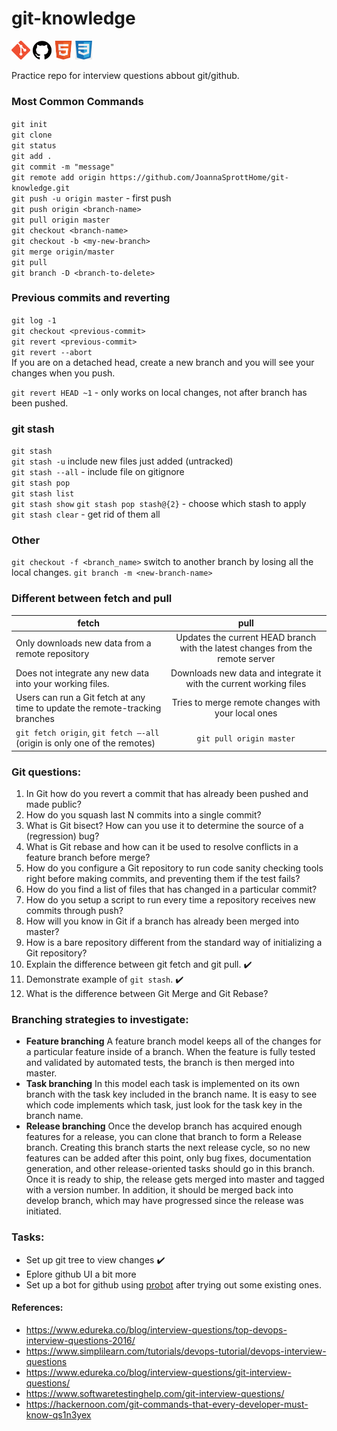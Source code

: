 # git-knowledge

<p float="left">
  <img src="images/git-icon.png" width="30" />
  <img src="images/git-hub-icon.png" width="30" /> 
  <img src="images/html-icon.png" width="30" />
  <img src="images/css-icon3.jpeg" width="27" /> 
</p>

Practice repo for interview questions abbout git/github.

### Most Common Commands

`git init`  
`git clone`  
`git status`  
`git add .`  
`git commit -m "message"`  
`git remote add origin https://github.com/JoannaSprottHome/git-knowledge.git`  
`git push -u origin master` - first push  
`git push origin <branch-name>`  
`git pull origin master`  
`git checkout <branch-name>`  
`git checkout -b <my-new-branch>`  
`git merge origin/master`   
`git pull`  
`git branch -D <branch-to-delete>`   

### Previous commits and reverting

`git log -1`   
`git checkout <previous-commit>`   
`git revert <previous-commit>`  
`git revert --abort`   
If you are on a detached head, create a new branch and you will see your changes when you push.

`git revert HEAD ~1` - only works on local changes, not after branch has been pushed.

### git stash

`git stash`   
`git stash -u`  include new files just added (untracked)   
`git stash --all`  - include file on gitignore   
`git stash pop`   
`git stash list`  
`git stash show`
`git stash pop stash@{2}` - choose which stash to apply   
`git stash clear` - get rid of them all


### Other

`git checkout -f <branch_name>`  switch to another branch by losing all the local changes.
`git branch -m <new-branch-name>`   


### Different between fetch and pull

| fetch    |      pull      |
|----------|:-------------:|
| Only downloads new data from a remote repository                             | Updates the current HEAD branch with the latest changes from the remote server | 
| Does not integrate any new data into your working files.                     | Downloads new data and integrate it with the current working files             |
| Users can run a Git fetch at any time to update the remote-tracking branches | Tries to merge remote changes with your local ones                             |
| `git fetch origin`, `git fetch –-all` (origin is only one of the remotes)    | `git pull origin master`                                                       |


### Git questions:

1. In Git how do you revert a commit that has already been pushed and made public?
2. How do you squash last N commits into a single commit?
3. What is Git bisect? How can you use it to determine the source of a (regression) bug?
4. What is Git rebase and how can it be used to resolve conflicts in a feature branch before merge?
5. How do you configure a Git repository to run code sanity checking tools right before making commits, and preventing them if the test fails?
6. How do you find a list of files that has changed in a particular commit?
7. How do you setup a script to run every time a repository receives new commits through push?
8. How will you know in Git if a branch has already been merged into master?
9. How is a bare repository different from the standard way of initializing a Git repository?
10. Explain the difference between git fetch and git pull. ✔️
11. Demonstrate example of `git stash`. ✔️
12. What is the difference between Git Merge and Git Rebase?


### Branching strategies to investigate:

- **Feature branching**
A feature branch model keeps all of the changes for a particular feature inside of a branch. When the feature is fully tested and validated by automated tests, the branch is then merged into master.
- **Task branching**
In this model each task is implemented on its own branch with the task key included in the branch name. It is easy to see which code implements which task, just look for the task key in the branch name.
- **Release branching**
Once the develop branch has acquired enough features for a release, you can clone that branch to form a Release branch. Creating this branch starts the next release cycle, so no new features can be added after this point, only bug fixes, documentation generation, and other release-oriented tasks should go in this branch. Once it is ready to ship, the release gets merged into master and tagged with a version number. In addition, it should be merged back into develop branch, which may have progressed since the release was initiated.

### Tasks:
- Set up git tree to view changes ✔️
- Eplore github UI a bit more
- Set up a bot for github using [probot](https://github.com/probot/probot) after trying out some existing ones.

#### References:
- https://www.edureka.co/blog/interview-questions/top-devops-interview-questions-2016/
- https://www.simplilearn.com/tutorials/devops-tutorial/devops-interview-questions
- https://www.edureka.co/blog/interview-questions/git-interview-questions/
- https://www.softwaretestinghelp.com/git-interview-questions/
- https://hackernoon.com/git-commands-that-every-developer-must-know-qs1n3yex

